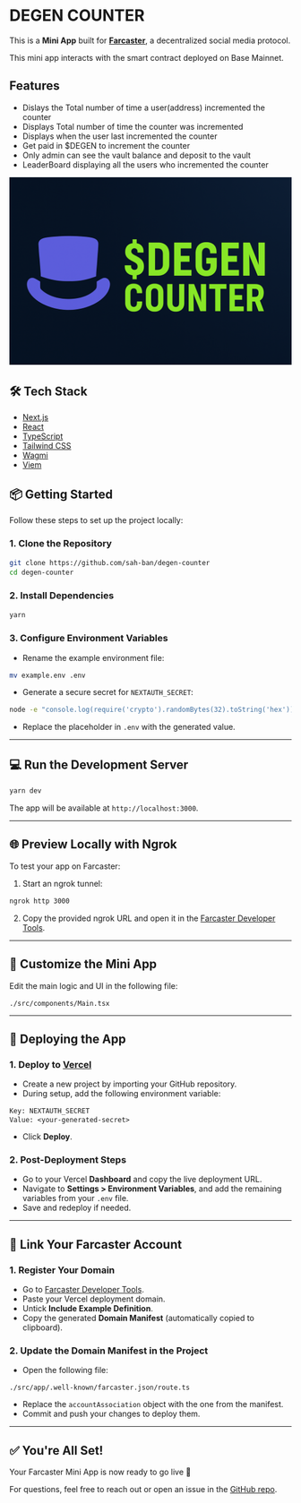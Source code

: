 # DEGEN COUNTER

This is a **Mini App** built for [**Farcaster**](https://farcaster.xyz), a decentralized social media protocol.

This mini app interacts with the smart contract deployed on Base Mainnet.

## Features

- Dislays the Total number of time a user(address) incremented the counter
- Displays Total number of time the counter was incremented
- Displays when the user last incremented the counter
- Get paid in $DEGEN to increment the counter
- Only admin can see the vault balance and deposit to the vault
- LeaderBoard displaying all the users who incremented the counter

![og](public/og.png)

## 🛠️ Tech Stack

- [Next.js](https://nextjs.org/)
- [React](https://reactjs.org/)
- [TypeScript](https://www.typescriptlang.org/)
- [Tailwind CSS](https://tailwindcss.com/)
- [Wagmi](https://wagmi.sh/)
- [Viem](https://viem.sh/) 


## 📦 Getting Started

Follow these steps to set up the project locally:

### 1. Clone the Repository

```bash
git clone https://github.com/sah-ban/degen-counter
cd degen-counter
```

### 2. Install Dependencies

```bash
yarn
```

### 3. Configure Environment Variables

- Rename the example environment file:

```bash
mv example.env .env
```

- Generate a secure secret for `NEXTAUTH_SECRET`:

```bash
node -e "console.log(require('crypto').randomBytes(32).toString('hex'))"
```

- Replace the placeholder in `.env` with the generated value.

---

## 💻 Run the Development Server

```bash
yarn dev
```

The app will be available at `http://localhost:3000`.

---

## 🌐 Preview Locally with Ngrok

To test your app on Farcaster:

1. Start an ngrok tunnel:

```bash
ngrok http 3000
```

2. Copy the provided ngrok URL and open it in the [Farcaster Developer Tools](https://farcaster.xyz/~/developers/mini-apps/preview).

---

## 🧩 Customize the Mini App

Edit the main logic and UI in the following file:

```tsx
./src/components/Main.tsx
```

---

## 🚀 Deploying the App

### 1. Deploy to [Vercel](https://vercel.com/)

- Create a new project by importing your GitHub repository.
- During setup, add the following environment variable:

```
Key: NEXTAUTH_SECRET
Value: <your-generated-secret>
```

- Click **Deploy**.

### 2. Post-Deployment Steps

- Go to your Vercel **Dashboard** and copy the live deployment URL.
- Navigate to **Settings > Environment Variables**, and add the remaining variables from your `.env` file.
- Save and redeploy if needed.

---

## 🔗 Link Your Farcaster Account

### 1. Register Your Domain

- Go to [Farcaster Developer Tools](https://farcaster.xyz/~/developers/mini-apps).
- Paste your Vercel deployment domain.
- Untick **Include Example Definition**.
- Copy the generated **Domain Manifest** (automatically copied to clipboard).

### 2. Update the Domain Manifest in the Project

- Open the following file:

```tsx
./src/app/.well-known/farcaster.json/route.ts
```

- Replace the `accountAssociation` object with the one from the manifest.
- Commit and push your changes to deploy them.

---

## ✅ You're All Set!

Your Farcaster Mini App is now ready to go live 🚀

For questions, feel free to reach out or open an issue in the [GitHub repo](https://github.com/sah-ban/degen-counter/issues).
